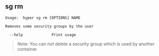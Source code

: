 ## sg rm

    Usage:  hyper sg rm [OPTIONS] NAME

    Removes some security groups by the user

      --help             Print usage

> Note: You can not delete a security group which is used by another container.
